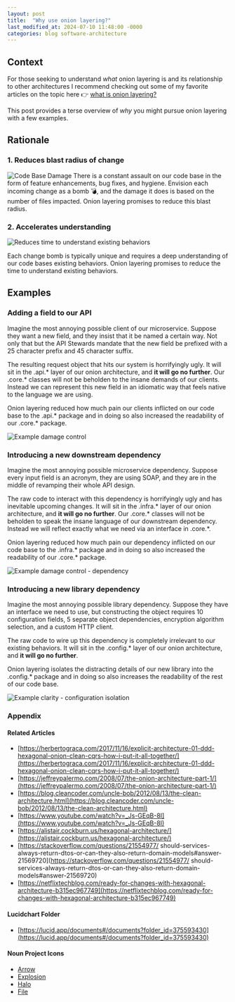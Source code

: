 ```yaml
---
layout: post
title:  "Why use onion layering?"
last_modified_at: 2024-07-10 11:48:00 -0000
categories: blog software-architecture
---
```


## Context
For those seeking to understand *what* onion layering is and its relationship to other architectures I recommend checking out some of my favorite articles on the topic here 👉 [what is onion layering?](#related-articles)

This post provides a terse overview of *why* you might pursue onion layering with a few examples.

## Rationale 

### 1. Reduces blast radius of change
![Code Base Damage](/assets/why-use-onion-layering/change-damage.png)
There is a constant assault on our code base in the form of feature enhancements, bug fixes, and hygiene. Envision each incoming change as a bomb 💣, and the damage it does is based on the number of files impacted. Onion layering promises to reduce this blast radius.


### 2. Accelerates understanding
![Reduces time to understand existing behaviors](/assets/why-use-onion-layering/change-time.png)

Each change bomb is typically unique and requires a deep understanding of our code bases existing behaviors. Onion layering promises to reduce the time to understand existing behaviors.

## Examples

### Adding a field to our API

Imagine the most annoying possible client of our microservice. Suppose they want a new field, and they insist that it be named a certain way. Not only that but the API Stewards mandate that the new field be prefixed with a 25 character prefix and 45 character suffix.

The resulting request object that hits our system is horrifyingly ugly. It will sit in the .api.\* layer of our onion architecture, and **it will go no further**. Our .core\.* classes will not be beholden to the insane demands of our clients. Instead we can represent this new field in an idiomatic way that feels native to the language we are using.

Onion layering reduced how much pain our clients inflicted on our code base to the .api.\* package and in doing so also increased the readability of our .core.\* package.

![Example damage control](/assets/why-use-onion-layering/example-damage-control.png)

### Introducing a new downstream dependency

Imagine the most annoying possible microservice dependency. Suppose every input field is an acronym, they are using SOAP, and they are in the middle of revamping their whole API design.

The raw code to interact with this dependency is horrifyingly ugly and has inevitable upcoming changes. It will sit in the .infra.\* layer of our onion architecture, and **it will go no further**. Our .core.\* classes will not be beholden to speak the insane language of our downstream dependency. Instead we will reflect exactly what we need via an interface in .core.\*.

Onion layering reduced how much pain our dependency inflicted on our code base to the .infra.\* package and in doing so also increased the readability of our .core.\* package.

![Example damage control - dependency](/assets/why-use-onion-layering/damage-control-dependency.png)


### Introducing a new library dependency

Imagine the most annoying possible library dependency. Suppose they have an interface we need to use, but constructing the object requires 10 configuration fields, 5 separate object dependencies, encryption algorithm selection, and a custom HTTP client.

The raw code to wire up this dependency is completely irrelevant to our existing behaviors. It will sit in the .config.\* layer of our onion architecture, and **it will go no further**.

Onion layering isolates the distracting details of our new library into the .config.\* package and in doing so also increases the readability of the rest of our code base.

![Example clarity - configuration isolation](/assets/why-use-onion-layering/configuration-example.png)

### Appendix

#### Related Articles
* [https://herbertograca.com/2017/11/16/explicit-architecture-01-ddd-hexagonal-onion-clean-cqrs-how-i-put-it-all-together/](https://herbertograca.com/2017/11/16/explicit-architecture-01-ddd-hexagonal-onion-clean-cqrs-how-i-put-it-all-together/)
* [https://jeffreypalermo.com/2008/07/the-onion-architecture-part-1/](https://jeffreypalermo.com/2008/07/the-onion-architecture-part-1/)
* [https://blog.cleancoder.com/uncle-bob/2012/08/13/the-clean-architecture.html](https://blog.cleancoder.com/uncle-bob/2012/08/13/the-clean-architecture.html)
* [https://www.youtube.com/watch?v=_Js-GEqB-8I](https://www.youtube.com/watch?v=_Js-GEqB-8I)
* [https://alistair.cockburn.us/hexagonal-architecture/](https://alistair.cockburn.us/hexagonal-architecture/)
* [https://stackoverflow.com/questions/21554977/
should-services-always-return-dtos-or-can-they-also-return-domain-models#answer-21569720](https://stackoverflow.com/questions/21554977/
should-services-always-return-dtos-or-can-they-also-return-domain-models#answer-21569720)
* [https://netflixtechblog.com/ready-for-changes-with-hexagonal-architecture-b315ec967749](https://netflixtechblog.com/ready-for-changes-with-hexagonal-architecture-b315ec967749)

#### Lucidchart Folder
* [https://lucid.app/documents#/documents?folder_id=375593430](https://lucid.app/documents#/documents?folder_id=375593430)

#### Noun Project Icons
* [Arrow](https://thenounproject.com/icon/arrow-2146615/)
* [Explosion](https://thenounproject.com/icon/explosion-563988/)
* [Halo](https://thenounproject.com/icon/halo-4031793/)
* [File](https://thenounproject.com/icon/file-354396/)